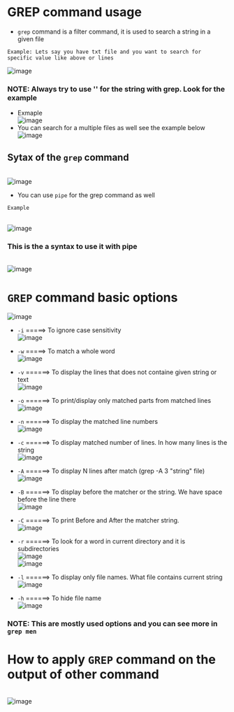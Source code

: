 # GREP command usage
- `grep` command is a filter command, it is used to search a string in a given file
```
Example: Lets say you have txt file and you want to search for specific value like above or lines
```
![image](../images/4.png)
### NOTE: Always try to use '' for the string with grep. Look for the example
- Exmaple
<br> ![image](../images/5.png)
- You can search for a multiple files as well see the example below
<br> ![image](../images/6.png)

## Sytax of the `grep` command
<br> ![image](../images/7.png)

- You can use `pipe` for the grep command as well 
```
Example
```
<br> ![image](../images/8.png)

### This is the a syntax to use it with pipe
<br> ![image](../images/9.png)

# `GREP` command basic options
![image](../images/10.png)

- `-i` =====> To ignore case sensitivity
<br> ![image](../images/11.png)

- `-w` =====> To match a whole word
<br> ![image](../images/12.png)

- `-v` ======> To display the lines that does not containe given string or text
<br> ![image](../images/13.png)

- `-o` ======> To print/display only matched parts from matched lines
<br> ![image](../images/14.png)

- `-n` ======> To display the matched line numbers
<br> ![image](../images/15.png)

- `-c` ======> To display matched number of lines. In how many lines is the string
<br> ![image](../images/16.png)

- `-A` ======> To display N lines after match (grep -A 3 "string" file)
<br> ![image](../images/17.png)
- `-B` ======> To display before the matcher or the string. We have space before the line there
<br> ![image](../images/18.png)
- `-C` ======> To print Before and After the matcher string. 
<br> ![image](../images/19.png)

- `-r` ======> To look for a word in current directory and it is subdirectories
<br> ![image](../images/20.png)
<br> ![image](../images/21.png)

- `-l` ======> To display only file names. What file contains current string
<br> ![image](../images/22.png)
- `-h` ======> To hide file name 
<br> ![image](../images/23.png)

### NOTE: This are mostly used options and you can see more in `grep men`

# How to apply `GREP` command on the output of other command
<br> ![image](../images/24.png)